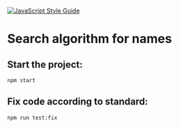 [![JavaScript Style Guide](https://img.shields.io/badge/code_style-standard-brightgreen.svg)](https://standardjs.com)

# Search algorithm for names

## Start the project:

    npm start

## Fix code according to standard:

    npm run test:fix
